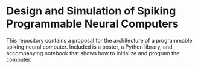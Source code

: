 # Design and Simulation of Spiking Programmable Neural Computers
This repository contains a proposal for the architecture of a programmable spiking neural computer. Included is a poster, a Python library, and accompanying notebook that shows how to initialize and program the computer.
